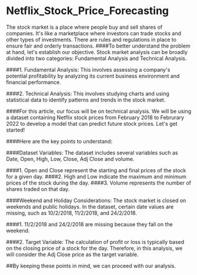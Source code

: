 # Netflix_Stock_Price_Forecasting
The stock market is a place where people buy and sell shares of companies. It's like a marketplace where investors can trade stocks and other types of investments. There are rules and regulations in place to ensure fair and orderly transactions.
####To better understand the problem at hand, let's establish our objective. Stock market analysis can be broadly divided into two categories: Fundamental Analysis and Technical Analysis.

####1. Fundamental Analysis: This involves assessing a company's potential profitability by analyzing its current business environment and financial performance.

####2. Technical Analysis: This involves studying charts and using statistical data to identify patterns and trends in the stock market.

####For this article, our focus will be on technical analysis. We will be using a dataset containing Netflix stock prices from February 2018 to Februrary 2022 to develop a model that can predict future stock prices. Let's get started!

####Here are the key points to understand:

####Dataset Variables: The dataset includes several variables such as Date, Open, High, Low, Close, Adj Close and volume.

####1. Open and Close represent the starting and final prices of the stock for a given day. ####2. High and Low indicate the maximum and minimum prices of the stock during the day. ####3. Volume represents the number of shares traded on that day.

####Weekend and Holiday Considerations: The stock market is closed on weekends and public holidays. In the dataset, certain date values are missing, such as 10/2/2018, 11/2/2018, and 24/2/2018.

####1. 11/2/2018 and 24/2/2018 are missing because they fall on the weekend.

####2. Target Variable: The calculation of profit or loss is typically based on the closing price of a stock for the day. Therefore, in this analysis, we will consider the Adj Close price as the target variable.

##By keeping these points in mind, we can proceed with our analysis.
